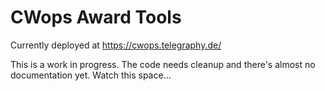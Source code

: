 # CWops Award Tools

Currently deployed at https://cwops.telegraphy.de/

This is a work in progress. The code needs cleanup and there's almost no
documentation yet. Watch this space...
